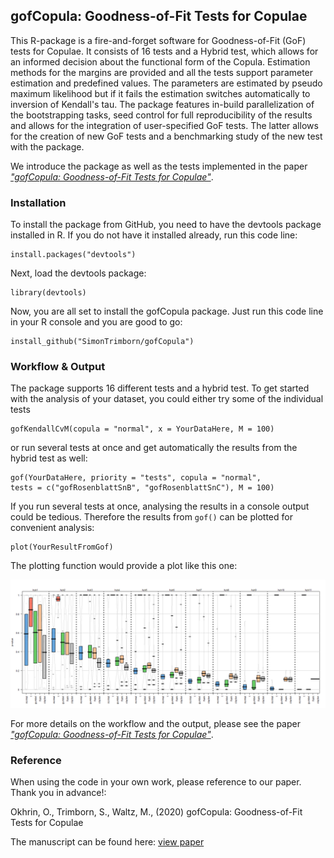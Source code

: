 ## gofCopula: Goodness-of-Fit Tests for Copulae

This R-package is a fire-and-forget software for Goodness-of-Fit (GoF) tests for Copulae. It consists of 16 tests and a Hybrid test, which allows for an informed decision about the functional form of the Copula. Estimation methods for the margins are provided and all the tests support parameter estimation and predefined values. The parameters are estimated by pseudo maximum likelihood but if it fails the estimation switches automatically to inversion of Kendall's tau. The package features in-build parallelization of the bootstrapping tasks, seed control for full reproducibility of the results and allows for the integration of user-specified GoF tests. The latter allows for the creation of new GoF tests and a benchmarking study of the new test with the package. 

We introduce the package as well as the tests implemented in the paper [*"gofCopula: Goodness-of-Fit Tests for Copulae"*](https://papers.ssrn.com/sol3/papers.cfm?abstract_id=3560825).

### Installation

To install the package from GitHub, you need to have the devtools package
installed in R. If you do not have it installed already, run this code line:
```
install.packages("devtools")
```
Next, load the devtools package: 
```
library(devtools)
```
Now, you are all set to install the gofCopula package. Just run this code line 
in your R console and you are good to go: 
```
install_github("SimonTrimborn/gofCopula")
```

### Workflow & Output 

The package supports 16 different tests and a hybrid test. To get started with 
the analysis of your dataset, you could either try some of the individual tests
```
gofKendallCvM(copula = "normal", x = YourDataHere, M = 100)
```
or run several tests at once and get automatically the results from the hybrid 
test as well:
```
gof(YourDataHere, priority = "tests", copula = "normal", 
tests = c("gofRosenblattSnB", "gofRosenblattSnC"), M = 100)
```
If you run several tests at once, analysing the results in a console output 
could be tedious. Therefore the results from ```gof()``` can be plotted 
for convenient analysis:
```
plot(YourResultFromGof)
```
The plotting function would provide a plot like this one: 

![](OutputExample.png)

For more details on the workflow and the output, please see the paper [*"gofCopula: Goodness-of-Fit Tests for Copulae"*](https://papers.ssrn.com/sol3/papers.cfm?abstract_id=3560825). 

### Reference

When using the code in your own work, please reference to our paper. 
Thank you in advance!: 

Okhrin, O., Trimborn, S., Waltz, M., (2020) gofCopula: Goodness-of-Fit Tests 
for Copulae 

The manuscript can be found here: [view paper](https://papers.ssrn.com/sol3/papers.cfm?abstract_id=3560825)